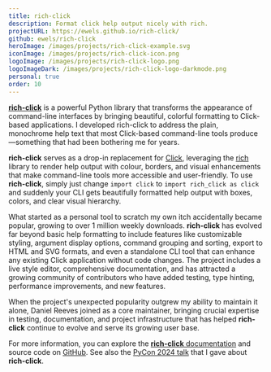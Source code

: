 ```yaml
---
title: rich-click
description: Format click help output nicely with rich.
projectURL: https://ewels.github.io/rich-click/
github: ewels/rich-click
heroImage: /images/projects/rich-click-example.svg
iconImage: /images/projects/rich-click-icon.png
logoImage: /images/projects/rich-click-logo.png
logoImageDark: /images/projects/rich-click-logo-darkmode.png
personal: true
order: 10
---
```


[**rich-click**](https://ewels.github.io/rich-click/latest/) is a powerful Python library that transforms the appearance of command-line interfaces by bringing beautiful, colorful formatting to Click-based applications.
I developed rich-click to address the plain, monochrome help text that most Click-based command-line tools produce—something that had been bothering me for years.

**rich-click** serves as a drop-in replacement for [Click](https://click.palletsprojects.com/en/stable/), leveraging the [rich](https://github.com/Textualize/rich) library to render help output with colour, borders, and visual enhancements that make command-line tools more accessible and user-friendly.
To use **rich-click**, simply just change `import click` to `import rich_click as click` and suddenly your CLI gets beautifully formatted help output with boxes, colors, and clear visual hierarchy.

What started as a personal tool to scratch my own itch accidentally became popular, growing to over 1 million weekly downloads.
**rich-click** has evolved far beyond basic help formatting to include features like customizable styling, argument display options, command grouping and sorting, export to HTML and SVG formats, and even a standalone CLI tool that can enhance any existing Click application without code changes.
The project includes a live style editor, comprehensive documentation, and has attracted a growing community of contributors who have added testing, type hinting, performance improvements, and new features.

When the project's unexpected popularity outgrew my ability to maintain it alone, Daniel Reeves joined as a core maintainer, bringing crucial expertise in testing, documentation, and project infrastructure that has helped **rich-click** continue to evolve and serve its growing user base.

For more information, you can explore the [**rich-click** documentation](https://ewels.github.io/rich-click/) and source code on [GitHub](https://github.com/ewels/rich-click).
See also the [PyCon 2024 talk](/talks/2024/11/14/pycon_sweden_rich-click) that I gave about **rich-click**.
